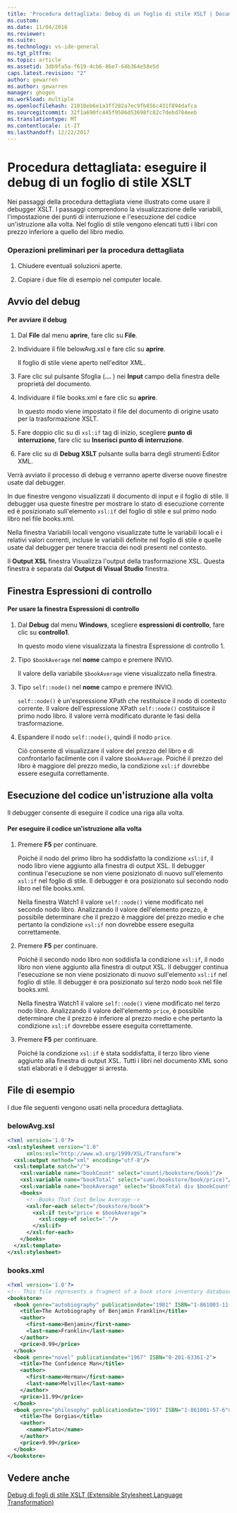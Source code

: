 ```yaml
---
title: 'Procedura dettagliata: Debug di un foglio di stile XSLT | Documenti Microsoft'
ms.custom: 
ms.date: 11/04/2016
ms.reviewer: 
ms.suite: 
ms.technology: vs-ide-general
ms.tgt_pltfrm: 
ms.topic: article
ms.assetid: 3db9fa5a-f619-4cb6-86e7-64b364e58e5d
caps.latest.revision: "2"
author: gewarren
ms.author: gewarren
manager: ghogen
ms.workload: multiple
ms.openlocfilehash: 21018eb6e1a3ff282a7ec9fb856c431f894dafca
ms.sourcegitcommit: 32f1a690fc445f9586d53698fc82c7debd784eeb
ms.translationtype: MT
ms.contentlocale: it-IT
ms.lasthandoff: 12/22/2017
---
```

# <a name="walkthrough-debug-an-xslt-style-sheet"></a>Procedura dettagliata: eseguire il debug di un foglio di stile XSLT
Nei passaggi della procedura dettagliata viene illustrato come usare il debugger XSLT. I passaggi comprendono la visualizzazione delle variabili, l'impostazione dei punti di interruzione e l'esecuzione del codice un'istruzione alla volta. Nel foglio di stile vengono elencati tutti i libri con prezzo inferiore a quello del libro medio.  
  
### <a name="to-prepare-for-this-walkthrough"></a>Operazioni preliminari per la procedura dettagliata  
  
1.  Chiudere eventuali soluzioni aperte.  
  
2.  Copiare i due file di esempio nel computer locale.  
  
## <a name="start-debugging"></a>Avvio del debug  
  
#### <a name="to-start-debugging"></a>Per avviare il debug  
  
1.  Dal **File** dal menu **aprire**, fare clic su **File**.  
  
2.  Individuare il file belowAvg.xsl e fare clic su **aprire**.  
  
     Il foglio di stile viene aperto nell'editor XML.  
  
3.  Fare clic sul pulsante Sfoglia (**...** ) nei **Input** campo della finestra delle proprietà del documento.  
  
4.  Individuare il file books.xml e fare clic su **aprire**.  
  
     In questo modo viene impostato il file del documento di origine usato per la trasformazione XSLT.  
  
5.  Fare doppio clic su di `xsl:if` tag di inizio, scegliere **punto di interruzione**, fare clic su **Inserisci punto di interruzione**.  
  
6.  Fare clic su di **Debug XSLT** pulsante sulla barra degli strumenti Editor XML.  
  
Verrà avviato il processo di debug e verranno aperte diverse nuove finestre usate dal debugger.  
  
In due finestre vengono visualizzati il documento di input e il foglio di stile. Il debugger usa queste finestre per mostrare lo stato di esecuzione corrente ed è posizionato sull'elemento `xsl:if` del foglio di stile e sul primo nodo libro nel file books.xml.  
  
Nella finestra Variabili locali vengono visualizzate tutte le variabili locali e i relativi valori correnti, incluse le variabili definite nel foglio di stile e quelle usate dal debugger per tenere traccia dei nodi presenti nel contesto.  
  
Il **Output XSL** finestra Visualizza l'output della trasformazione XSL. Questa finestra è separata dal **Output di Visual Studio** finestra.  
  
## <a name="watch-window"></a>Finestra Espressioni di controllo  
  
#### <a name="to-use-the-watch-window"></a>Per usare la finestra Espressioni di controllo  
  
1.  Dal **Debug** dal menu **Windows**, scegliere **espressioni di controllo**, fare clic su **controllo1**.  
  
     In questo modo viene visualizzata la finestra Espressione di controllo 1.  
  
2.  Tipo `$bookAverage` nel **nome** campo e premere INVIO.  
  
     Il valore della variabile `$bookAverage` viene visualizzato nella finestra.  
  
3.  Tipo `self::node()` nel **nome** campo e premere INVIO.  
  
     `self::node()` è un'espressione XPath che restituisce il nodo di contesto corrente. Il valore dell'espressione XPath `self::node()` costituisce il primo nodo libro.  Il valore verrà modificato durante le fasi della trasformazione.  
  
4.  Espandere il nodo `self::node()`, quindi il nodo `price`.  
  
     Ciò consente di visualizzare il valore del prezzo del libro e di confrontarlo facilmente con il valore `$bookAverage`. Poiché il prezzo del libro è maggiore del prezzo medio, la condizione `xsl:if` dovrebbe essere eseguita correttamente.  
  
## <a name="step-through-the-code"></a>Esecuzione del codice un'istruzione alla volta  
 Il debugger consente di eseguire il codice una riga alla volta.  
  
#### <a name="to-step-through-the-code"></a>Per eseguire il codice un'istruzione alla volta  
  
1.  Premere **F5** per continuare.  
  
     Poiché il nodo del primo libro ha soddisfatto la condizione `xsl:if`, il nodo libro viene aggiunto alla finestra di output XSL. Il debugger continua l'esecuzione se non viene posizionato di nuovo sull'elemento `xsl:if` nel foglio di stile. Il debugger è ora posizionato sul secondo nodo libro nel file books.xml.  
  
     Nella finestra Watch1 il valore `self::node()` viene modificato nel secondo nodo libro. Analizzando il valore dell'elemento prezzo, è possibile determinare che il prezzo è maggiore del prezzo medio e che pertanto la condizione `xsl:if` non dovrebbe essere eseguita correttamente.  
  
2.  Premere **F5** per continuare.  
  
     Poiché il secondo nodo libro non soddisfa la condizione `xsl:if`, il nodo libro non viene aggiunto alla finestra di output XSL. Il debugger continua l'esecuzione se non viene posizionato di nuovo sull'elemento `xsl:if` nel foglio di stile. Il debugger è ora posizionato sul terzo nodo `book` nel file books.xml.  
  
     Nella finestra Watch1 il valore `self::node()` viene modificato nel terzo nodo libro. Analizzando il valore dell'elemento `price`, è possibile determinare che il prezzo è inferiore al prezzo medio e che pertanto la condizione `xsl:if` dovrebbe essere eseguita correttamente.  
  
3.  Premere **F5** per continuare.  
  
     Poiché la condizione `xsl:if` è stata soddisfatta, il terzo libro viene aggiunto alla finestra di output XSL. Tutti i libri nel documento XML sono stati elaborati e il debugger si arresta.  
  
## <a name="sample-files"></a>File di esempio  
 I due file seguenti vengono usati nella procedura dettagliata.  
  
### <a name="belowavgxsl"></a>belowAvg.xsl  
  
```xml
<?xml version='1.0'?>  
<xsl:stylesheet version="1.0"  
      xmlns:xsl="http://www.w3.org/1999/XSL/Transform">  
  <xsl:output method="xml" encoding="utf-8"/>  
  <xsl:template match="/">  
    <xsl:variable name="bookCount" select="count(/bookstore/book)"/>  
    <xsl:variable name="bookTotal" select="sum(/bookstore/book/price)"/>  
    <xsl:variable name="bookAverage" select="$bookTotal div $bookCount"/>  
    <books>  
      <!--Books That Cost Below Average-->  
      <xsl:for-each select="/bookstore/book">  
        <xsl:if test="price < $bookAverage">  
          <xsl:copy-of select="."/>  
        </xsl:if>  
      </xsl:for-each>  
    </books>  
  </xsl:template>  
</xsl:stylesheet>  
```  
  
### <a name="booksxml"></a>books.xml  
  
```xml
<?xml version='1.0'?>  
<!-- This file represents a fragment of a book store inventory database -->  
<bookstore>  
  <book genre="autobiography" publicationdate="1981" ISBN="1-861003-11-0">  
    <title>The Autobiography of Benjamin Franklin</title>  
    <author>  
      <first-name>Benjamin</first-name>  
      <last-name>Franklin</last-name>  
    </author>  
    <price>8.99</price>  
  </book>  
  <book genre="novel" publicationdate="1967" ISBN="0-201-63361-2">  
    <title>The Confidence Man</title>  
    <author>  
      <first-name>Herman</first-name>  
      <last-name>Melville</last-name>  
    </author>  
    <price>11.99</price>  
  </book>  
  <book genre="philosophy" publicationdate="1991" ISBN="1-861001-57-6">  
    <title>The Gorgias</title>  
    <author>  
      <name>Plato</name>  
    </author>  
    <price>9.99</price>  
  </book>  
</bookstore>  
```  
  
## <a name="see-also"></a>Vedere anche  
 [Debug di fogli di stile XSLT (Extensible Stylesheet Language Transformation)](../xml-tools/debugging-xslt.md)